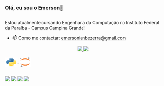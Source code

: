 ### Olá, eu sou o Emerson👋
##
Estou atualmente cursando Engenharia da Computação no Instituto Federal da Paraíba - Campus Campina Grande!

- 📫 Como me contactar: emersonianbezerra@gmail.com

<div align="center">
  <a href="https://github.com/emersonianb">
  <img height="180em" src="https://github-readme-stats.vercel.app/api?username=emersonianb&show_icons=true&theme=merko&include_all_commits=true&count_private=true"/>
  <img height="180em" src="https://github-readme-stats.vercel.app/api/top-langs/?username=emersonianb&layout=compact&langs_count=7&theme=merko"/>
</div>
<div style="display: inline_block"><br>
  <img align="center" alt="Rafa-Python" height="30" width="40" src="https://raw.githubusercontent.com/devicons/devicon/master/icons/python/python-original.svg">
  <img align="center" alt="Rafa-Csharp" height="30" width="40" src="https://raw.githubusercontent.com/devicons/devicon/master/icons/jupyter/jupyter-original.svg">
</div>
 
  ##
  
  <div> 
  <a href="https://instagram.com/ian_fehli" target="_blank"><img src="https://img.shields.io/badge/-Instagram-%23E4405F?style=for-the-badge&logo=instagram&logoColor=white" target="_blank"></a>
  <a href="https://t.me/ian_fehli" target="_blank"><img src="https://img.shields.io/badge/Telegram-2CA5E0?style=for-the-badge&logo=telegram&logoColor=white" target="_blank"></a>
  <a href = "mailto:emersonianbezerra@gmai.com"><img src="https://img.shields.io/badge/Gmail-D14836?style=for-the-badge&logo=gmail&logoColor=white" target="_blank"></a>
  <a href="https://www.linkedin.com/in/emerson-sousa-054a951b0/" target="_blank"><img src="https://img.shields.io/badge/-LinkedIn-%230077B5?style=for-the-badge&logo=linkedin&logoColor=white" target="_blank"></a> 
  
</div>
